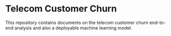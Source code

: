# Telecom Customer Churn
This repository contains documents on the telecom customer churn end-to-end analysis and also a deployable machine learning model.
